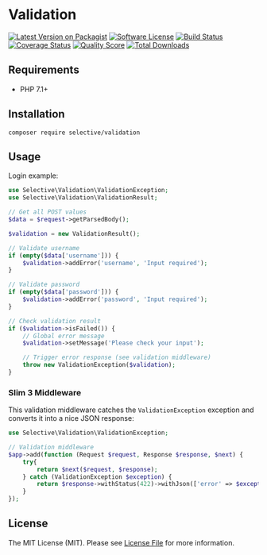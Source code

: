 # Validation

[![Latest Version on Packagist](https://img.shields.io/github/release/selective-php/validation.svg)](https://packagist.org/packages/selective/validation)
[![Software License](https://img.shields.io/badge/license-MIT-brightgreen.svg)](LICENSE.md)
[![Build Status](https://travis-ci.org/selective-php/validation.svg?branch=master)](https://travis-ci.org/selective-php/validation)
[![Coverage Status](https://scrutinizer-ci.com/g/selective-php/validation/badges/coverage.png?b=master)](https://scrutinizer-ci.com/g/selective-php/validation/code-structure)
[![Quality Score](https://scrutinizer-ci.com/g/selective-php/validation/badges/quality-score.png?b=master)](https://scrutinizer-ci.com/g/selective-php/validation/?branch=master)
[![Total Downloads](https://img.shields.io/packagist/dt/selective/validation.svg)](https://packagist.org/packages/selective/validation/stats)

## Requirements

* PHP 7.1+

## Installation

```shell
composer require selective/validation
```

## Usage

Login example:

```php
use Selective\Validation\ValidationException;
use Selective\Validation\ValidationResult;

// Get all POST values
$data = $request->getParsedBody();

$validation = new ValidationResult();

// Validate username
if (empty($data['username'])) {
    $validation->addError('username', 'Input required');
}

// Validate password
if (empty($data['password'])) {
    $validation->addError('password', 'Input required');
}

// Check validation result
if ($validation->isFailed()) {
    // Global error message
    $validation->setMessage('Please check your input');

    // Trigger error response (see validation middleware)
    throw new ValidationException($validation);
}
```

### Slim 3 Middleware

This validation middleware catches the `ValidationException` exception and converts it into a nice JSON response:

```php
use Selective\Validation\ValidationException;

// Validation middleware
$app->add(function (Request $request, Response $response, $next) {
    try{
        return $next($request, $response);
    } catch (ValidationException $exception) {
        return $response->withStatus(422)->withJson(['error' => $exception->getValidation()->toArray()]);
    }
});
```

## License

The MIT License (MIT). Please see [License File](LICENSE) for more information.
